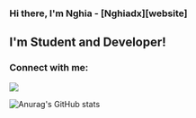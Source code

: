 ### Hi there, I'm Nghia - [Nghiadx][website] 

## I'm Student and Developer!

### Connect with me: 
<img src="{https://img.shields.io/badge/{TEXT}-{#ffbb00}?style=for-the-badge&logo={Facebook}&logoColor=white}" />

![Anurag's GitHub stats](https://github-readme-stats.vercel.app/api?username=nguyenhieunghia2001&show_icons=true&theme=radical)

